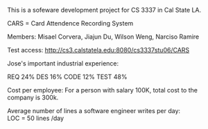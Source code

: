 This is a sofeware development project for CS 3337 in Cal State LA.

CARS = Card Attendence Recording System

Members: 
	Misael Corvera,
	Jiajun Du,
	Wilson Weng,
	Narciso Ramire





Test access: http://cs3.calstatela.edu:8080/cs3337stu06/CARS


Jose's important industrial experience:

REQ 	24%
DES 	16%
CODE 	12%
TEST 	48%

Cost per employee: 
For a person with salary 100K, total cost to the company is 300k. 

Average number of lines a software engineer writes per day:  
LOC = 50 lines /day  


